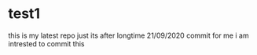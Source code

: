 # test1
this is my latest repo
just its after longtime 21/09/2020 commit for me i am intrested to commit this
